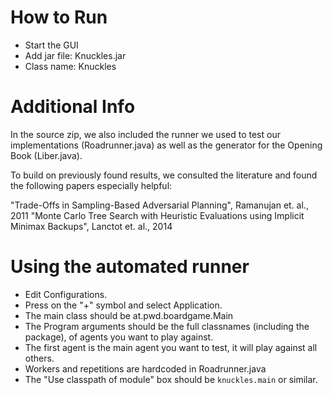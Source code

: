 
# How to Run
- Start the GUI
- Add jar file: Knuckles.jar
- Class name: Knuckles


# Additional Info
In the source zip, we also included the runner we used
to test our implementations (Roadrunner.java) as well as
the generator for the Opening Book (Liber.java). 


To build on previously found results, we consulted the literature and found the following papers especially helpful:

"Trade-Offs in Sampling-Based Adversarial Planning", Ramanujan et. al., 2011
"Monte Carlo Tree Search with Heuristic Evaluations using Implicit Minimax Backups", Lanctot et. al., 2014


# Using the automated runner
- Edit Configurations. 
- Press on the "+" symbol and select Application. 
- The main class should be at.pwd.boardgame.Main
- The Program arguments should be the full classnames (including the package), of agents you want to play against.
- The first agent is the main agent you want to test, it will play against all others.
- Workers and repetitions are hardcoded in Roadrunner.java 
- The "Use classpath of module" box should be `knuckles.main` or similar.
